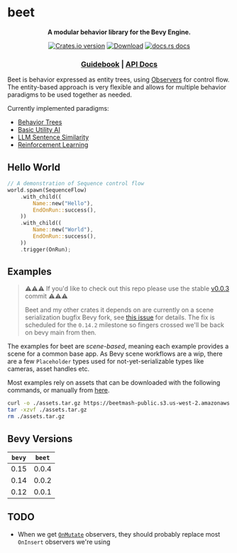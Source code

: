 # beet

<div align="center">
  <p>
    <strong>A modular behavior library for the Bevy Engine.</strong>
  </p>
  <p>
    <a href="https://crates.io/crates/beet"><img src="https://img.shields.io/crates/v/beet.svg?style=flat-square" alt="Crates.io version" /></a>
    <a href="https://crates.io/crates/beet"><img src="https://img.shields.io/crates/d/beet.svg?style=flat-square" alt="Download" /></a>
    <a href="https://docs.rs/beet"><img src="https://img.shields.io/badge/docs-latest-blue.svg?style=flat-square" alt="docs.rs docs" /></a>
  </p>
  <h3>
    <a href="https://beetmash.com/docs/beet">Guidebook</a>
    <span> | </span>
    <a href="https://docs.rs/beet">API Docs</a>
    <!-- <span> | </span>
    <a href="https://mrchantey.github.io/beet/other/contributing.html">Contributing</a> -->
  </h3>
</div>

Beet is behavior expressed as entity trees, using [Observers][bevy-observers] for control flow. The entity-based approach is very flexible and allows for multiple behavior paradigms to be used together as needed.

Currently implemented paradigms:
- [Behavior Trees](./examples/hello_world.rs)
- [Basic Utility AI](./examples/hello_utility_ai.rs)
- [LLM Sentence Similarity](./examples/hello_ml.rs)
- [Reinforcement Learning](./examples/frozen_lake_train.rs)


## Hello World

```rust
// A demonstration of Sequence control flow
world.spawn(SequenceFlow)
	.with_child((
		Name::new("Hello"),
		EndOnRun::success(),
	))
	.with_child((
		Name::new("World"),
		EndOnRun::success(),
	))
	.trigger(OnRun);
```

[bevy-observers]:https://docs.rs/bevy/latest/bevy/ecs/observer/struct.Observer.html#


## Examples


> ⚠️⚠️⚠️ If you'd like to check out this repo please use the stable [v0.0.3](https://github.com/mrchantey/beet/tree/v0.0.3) commit ⚠️⚠️⚠️ 
>
> Beet and my other crates it depends on are currently on a scene serialization  bugfix Bevy fork, see [this issue](https://github.com/bevyengine/bevy/issues/14300) for details. The fix is scheduled for the `0.14.2` milestone so fingers crossed we'll be back on bevy main from then.



The examples for beet are *scene-based*, meaning each example provides a scene for a common base app. As Bevy scene workflows are a wip, there are a few `Placeholder` types used for not-yet-serializable types like cameras, asset handles etc.

Most examples rely on assets that can be downloaded with the following commands, or manually from [here](https://beetmash-public.s3.us-west-2.amazonaws.com/assets.tar.gz).

```sh
curl -o ./assets.tar.gz https://beetmash-public.s3.us-west-2.amazonaws.com/assets.tar.gz
tar -xzvf ./assets.tar.gz
rm ./assets.tar.gz
```


## Bevy Versions

| `bevy` | `beet` |
| ------ | ------ |
| 0.15   | 0.0.4  |
| 0.14   | 0.0.2  |
| 0.12   | 0.0.1  |

## TODO

- When we get [`OnMutate`](https://github.com/bevyengine/bevy/pull/14520) observers, they should probably replace most `OnInsert` observers we're using
